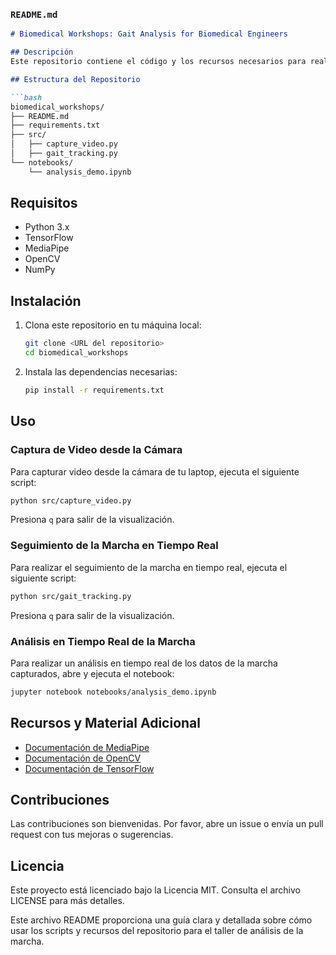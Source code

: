 ### `README.md`

```markdown
# Biomedical Workshops: Gait Analysis for Biomedical Engineers

## Descripción
Este repositorio contiene el código y los recursos necesarios para realizar un taller sobre el análisis de la marcha utilizando visión por computadora. Los participantes aprenderán a capturar y analizar los movimientos de la marcha en tiempo real utilizando herramientas como TensorFlow y MediaPipe.

## Estructura del Repositorio

```bash
biomedical_workshops/
├── README.md
├── requirements.txt
├── src/
│   ├── capture_video.py
│   ├── gait_tracking.py
└── notebooks/
    └── analysis_demo.ipynb
```

## Requisitos

- Python 3.x
- TensorFlow
- MediaPipe
- OpenCV
- NumPy

## Instalación

1. Clona este repositorio en tu máquina local:

    ```bash
    git clone <URL del repositorio>
    cd biomedical_workshops
    ```

2. Instala las dependencias necesarias:

    ```bash
    pip install -r requirements.txt
    ```

## Uso

### Captura de Video desde la Cámara

Para capturar video desde la cámara de tu laptop, ejecuta el siguiente script:

```bash
python src/capture_video.py
```

Presiona `q` para salir de la visualización.

### Seguimiento de la Marcha en Tiempo Real

Para realizar el seguimiento de la marcha en tiempo real, ejecuta el siguiente script:

```bash
python src/gait_tracking.py
```

Presiona `q` para salir de la visualización.

### Análisis en Tiempo Real de la Marcha

Para realizar un análisis en tiempo real de los datos de la marcha capturados, abre y ejecuta el notebook:

```bash
jupyter notebook notebooks/analysis_demo.ipynb
```

## Recursos y Material Adicional

- [Documentación de MediaPipe](https://google.github.io/mediapipe/)
- [Documentación de OpenCV](https://opencv.org/)
- [Documentación de TensorFlow](https://www.tensorflow.org/)

## Contribuciones

Las contribuciones son bienvenidas. Por favor, abre un issue o envía un pull request con tus mejoras o sugerencias.

## Licencia

Este proyecto está licenciado bajo la Licencia MIT. Consulta el archivo LICENSE para más detalles.

Este archivo README proporciona una guía clara y detallada sobre cómo usar los scripts y recursos del repositorio para el taller de análisis de la marcha.
